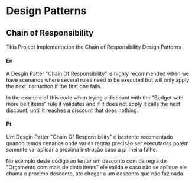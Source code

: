 # Design Patterns
## Chain of Responsibility 

This Project Implementation the Chain of Responsibility Design Patterns

#### En
<p>A Desgin Patter "Chain Of Responsibility" is highly recommended when we have scenarios where several rules need to be executed but will only apply the next instruction if the first one fails.</p>

<p>In the example of this code when trying a discount with the "Budget with more belt items" rule it validates and if it does not apply it calls the next discount, until it reaches a discount that does nothing.</p>

#### Pt

<p>Um Desgin Patter "Chain Of Responsibility" é bastante recomentado quando temos cenarios onde varias regras precisão ser executadas porém somente vai aplicar a proxima instrução caso a primeira falhe.</p>

<p>No exemplo deste código ao tentar um desconto com da regra de "Orçamento com mais de cinto items" ele valida e caso não se aplique ele chama o proximo desconto, até chegar a um desconto que não faz nada.</p>

